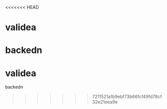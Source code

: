<<<<<<< HEAD
# validea
backedn
=======
# validea
backedn
>>>>>>> 7211521a1b9ebf73b66fcf49fd78cf32e21eea9e
